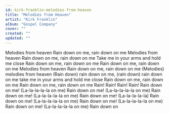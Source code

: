 ```yaml
---
id: kirk-franklin-melodies-from-heaven
title: "Melodies from Heaven"
artist: "Kirk Franklin"
album: "Gospel Company"
cover: ""
created: ""
updated: ""
---
```


Melodies from heaven
Rain down on me, rain down on me
Melodies from heaven
Rain down on me, rain down on me
Take me in your arms and hold me close
Rain down on me, rain down on me
Rain down on me, rain down on me
Melodies from heaven
Rain down on me, rain down on me
(Melodies) melodies from heaven
(Rain down) rain down on me, (rain down) rain down on me
take me in your arms and hold me close
Rain down on me, rain down on me
Rain down on me, rain down on me
Rain!
Rain!
Rain!
Rain!
Rain down on me! (La-la-la-la-la on me)
Rain down on me! (La-la-la-la-la on me)
Rain down on me! (La-la-la-la-la on me)
Rain down on me! (La-la-la-la-la)
Rain down on me! (La-la-la-la-la on me)
Rain down on me! (La-la-la-la-la on me)
Rain down on me! (La-la-la-la-la on me)
Rain down on
